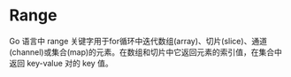 # Range

Go 语言中 range 关键字用于for循环中迭代数组\(array\)、切片\(slice\)、通道\(channel\)或集合\(map\)的元素。在数组和切片中它返回元素的索引值，在集合中返回 key-value 对的 key 值。



